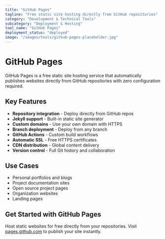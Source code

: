 ```yaml
---
title: "GitHub Pages"
tagline: "Free static site hosting directly from GitHub repositories"
category: "Development & Technical Tools"
subcategory: "Deployment & Hosting"
tool_name: "GitHub Pages"
deployment_status: "deployed"
image: "/images/tools/github-pages-placeholder.jpg"
---
```


# GitHub Pages

GitHub Pages is a free static site hosting service that automatically publishes websites directly from GitHub repositories with zero configuration required.

## Key Features

- **Repository integration** - Deploy directly from GitHub repos
- **Jekyll support** - Built-in static site generator
- **Custom domains** - Use your own domain with HTTPS
- **Branch deployment** - Deploy from any branch
- **GitHub Actions** - Custom build workflows
- **Automatic SSL** - Free HTTPS certificates
- **CDN distribution** - Global content delivery
- **Version control** - Full Git history and collaboration

## Use Cases

- Personal portfolios and blogs
- Project documentation sites
- Open source project pages
- Organization websites
- Landing pages

## Get Started with GitHub Pages

Host static websites for free directly from your repositories. Visit [pages.github.com](https://pages.github.com) to publish your site instantly.